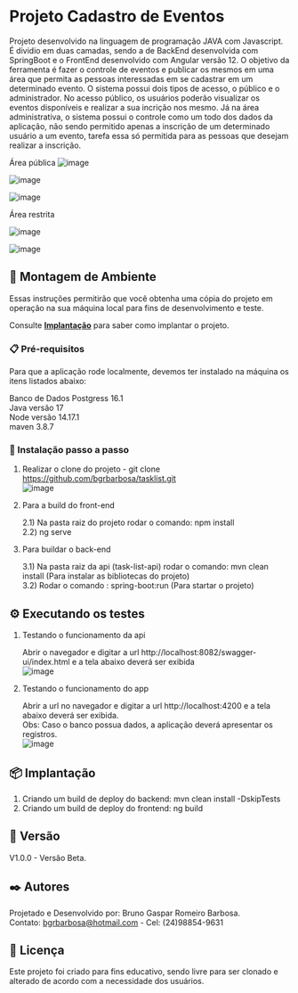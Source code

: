 # Projeto Cadastro de Eventos

Projeto desenvolvido na linguagem de programação JAVA com Javascript. É dividio em duas camadas, sendo a de BackEnd desenvolvida com SpringBoot e o FrontEnd desenvolvido com Angular versão 12. O objetivo da ferramenta é fazer o controle de eventos e publicar os mesmos em uma área que permita as pessoas interessadas em se cadastrar em um determinado evento. O sistema possui dois tipos de acesso, o público e o administrador. No acesso público, os usuários poderão visualizar os eventos disponíveis e realizar a sua incrição nos mesmo. Já na área administrativa, o sistema possui o controle como um todo dos dados da aplicação, não sendo permitido apenas a inscrição de um determinado usuário a um evento, tarefa essa só permitida para as pessoas que desejam realizar a inscrição.

Área pública
![image](https://github.com/user-attachments/assets/d7b6e8f5-042e-44b0-9c03-c30292728e4e)

![image](https://github.com/user-attachments/assets/2c2652f6-dbef-422f-9a83-c63c2715fdaf)

![image](https://github.com/user-attachments/assets/ea8f7cfb-0a52-4cf0-9a26-49d3b7c2f6e5)

Área restrita

![image](https://github.com/user-attachments/assets/335fc6cd-c4dd-4b63-bd57-ae8c8fd9fb3d)

![image](https://github.com/user-attachments/assets/14042903-952d-4cb6-be7e-82bae2671f05)

## 🚀 Montagem de Ambiente

Essas instruções permitirão que você obtenha uma cópia do projeto em operação na sua máquina local para fins de desenvolvimento e teste.

Consulte **[Implantação](#-implanta%C3%A7%C3%A3o)** para saber como implantar o projeto.

### 📋 Pré-requisitos

Para que a aplicação rode localmente, devemos ter instalado na máquina os itens listados abaixo: <br>

Banco de Dados Postgress 16.1<br>
Java versão 17<br>
Node versão 14.17.1<br>
maven 3.8.7

### 🔧 Instalação passo a passo

1) Realizar o clone do projeto - git clone https://github.com/bgrbarbosa/tasklist.git<br>
![image](https://github.com/user-attachments/assets/72f9c0cf-ebd6-466c-80ef-44e3c628ab55)


2) Para a build do front-end

   2.1) Na pasta raiz do projeto rodar o comando: npm install<br>
   2.2) ng serve

3) Para buildar o back-end

   3.1) Na pasta raiz da api (task-list-api) rodar o comando: mvn clean install (Para instalar as bibliotecas do projeto) <br>
   3.2) Rodar o comando : spring-boot:run (Para startar o projeto) 
 
## ⚙️ Executando os testes

1) Testando o funcionamento da api

   Abrir o navegador e digitar a url http://localhost:8082/swagger-ui/index.html e a tela abaixo deverá ser exibida <br>
   ![image](https://github.com/user-attachments/assets/ddc328ce-6a94-43a6-9dae-86102cadeb7c)


2) Testando o funcionamento do app

   Abrir a url no navegador e digitar a url http://localhost:4200 e a tela abaixo deverá ser exibida.<br>
   Obs: Caso o banco possua dados, a aplicação deverá apresentar os registros. <br>
   ![image](https://github.com/user-attachments/assets/b78be46e-2bab-4050-a5d6-b4139e6d90f2)


## 📦 Implantação

1) Criando um build de deploy do backend: mvn clean install -DskipTests
2) Criando um build de deploy do frontend: ng build

## 📌 Versão

V1.0.0 - Versão Beta. 

## ✒️ Autores

Projetado e Desenvolvido por: Bruno Gaspar Romeiro Barbosa.<br>
Contato: bgrbarbosa@hotmail.com - Cel: (24)98854-9631

## 📄 Licença

Este projeto foi criado para fins educativo, sendo livre para ser clonado e alterado de acordo com a necessidade dos usuários.





